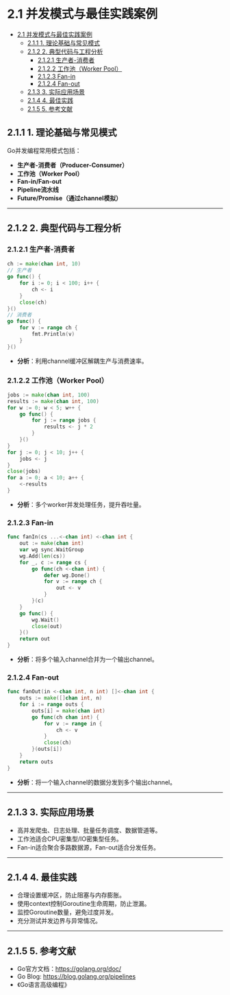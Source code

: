 # 2.1 并发模式与最佳实践案例

<!-- TOC START -->
- [2.1 并发模式与最佳实践案例](#21-并发模式与最佳实践案例)
  - [2.1.1 1. 理论基础与常见模式](#211-1-理论基础与常见模式)
  - [2.1.2 2. 典型代码与工程分析](#212-2-典型代码与工程分析)
    - [2.1.2.1 生产者-消费者](#2121-生产者-消费者)
    - [2.1.2.2 工作池（Worker Pool）](#2122-工作池worker-pool)
    - [2.1.2.3 Fan-in](#2123-fan-in)
    - [2.1.2.4 Fan-out](#2124-fan-out)
  - [2.1.3 3. 实际应用场景](#213-3-实际应用场景)
  - [2.1.4 4. 最佳实践](#214-4-最佳实践)
  - [2.1.5 5. 参考文献](#215-5-参考文献)
<!-- TOC END -->

## 2.1.1 1. 理论基础与常见模式

Go并发编程常用模式包括：

- **生产者-消费者（Producer-Consumer）**
- **工作池（Worker Pool）**
- **Fan-in/Fan-out**
- **Pipeline流水线**
- **Future/Promise（通过channel模拟）**

---

## 2.1.2 2. 典型代码与工程分析

### 2.1.2.1 生产者-消费者

```go
ch := make(chan int, 10)
// 生产者
go func() {
    for i := 0; i < 100; i++ {
        ch <- i
    }
    close(ch)
}()
// 消费者
go func() {
    for v := range ch {
        fmt.Println(v)
    }
}()

```

- **分析**：利用channel缓冲区解耦生产与消费速率。

### 2.1.2.2 工作池（Worker Pool）

```go
jobs := make(chan int, 100)
results := make(chan int, 100)
for w := 0; w < 5; w++ {
    go func() {
        for j := range jobs {
            results <- j * 2
        }
    }()
}
for j := 0; j < 10; j++ {
    jobs <- j
}
close(jobs)
for a := 0; a < 10; a++ {
    <-results
}

```

- **分析**：多个worker并发处理任务，提升吞吐量。

### 2.1.2.3 Fan-in

```go
func fanIn(cs ...<-chan int) <-chan int {
    out := make(chan int)
    var wg sync.WaitGroup
    wg.Add(len(cs))
    for _, c := range cs {
        go func(ch <-chan int) {
            defer wg.Done()
            for v := range ch {
                out <- v
            }
        }(c)
    }
    go func() {
        wg.Wait()
        close(out)
    }()
    return out
}

```

- **分析**：将多个输入channel合并为一个输出channel。

### 2.1.2.4 Fan-out

```go
func fanOut(in <-chan int, n int) []<-chan int {
    outs := make([]chan int, n)
    for i := range outs {
        outs[i] = make(chan int)
        go func(ch chan int) {
            for v := range in {
                ch <- v
            }
            close(ch)
        }(outs[i])
    }
    return outs
}

```

- **分析**：将一个输入channel的数据分发到多个输出channel。

---

## 2.1.3 3. 实际应用场景

- 高并发爬虫、日志处理、批量任务调度、数据管道等。
- 工作池适合CPU密集型/IO密集型任务。
- Fan-in适合聚合多路数据源，Fan-out适合分发任务。

---

## 2.1.4 4. 最佳实践

- 合理设置缓冲区，防止阻塞与内存膨胀。
- 使用context控制Goroutine生命周期，防止泄漏。
- 监控Goroutine数量，避免过度并发。
- 充分测试并发边界与异常情况。

---

## 2.1.5 5. 参考文献

- Go官方文档：<https://golang.org/doc/>
- Go Blog: <https://blog.golang.org/pipelines>
- 《Go语言高级编程》
